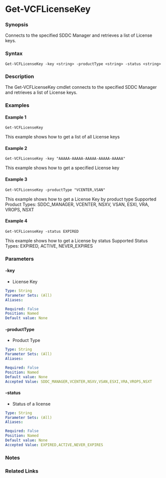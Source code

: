 # Get-VCFLicenseKey

### Synopsis
Connects to the specified SDDC Manager and retrieves a list of License keys.

### Syntax
```
Get-VCFLicenseKey -key <string> -productType <string> -status <string>
```

### Description
The Get-VCFLicenseKey cmdlet connects to the specified SDDC Manager and retrieves a list of License keys.

### Examples
#### Example 1
```
Get-VCFLicenseKey
```
This example shows how to get a list of all License keys

#### Example 2
```
Get-VCFLicenseKey -key "AAAAA-AAAAA-AAAAA-AAAAA-AAAAA"
```
This example shows how to get a specified License key

#### Example 3
```
Get-VCFLicenseKey -productType "VCENTER,VSAN"
```
This example shows how to get a License Key by product type
Supported Product Types: SDDC_MANAGER, VCENTER, NSXV, VSAN, ESXI, VRA, VROPS, NSXT

#### Example 4
```
Get-VCFLicenseKey -status EXPIRED
```
This example shows how to get a License by status
Supported Status Types: EXPIRED, ACTIVE, NEVER_EXPIRES

### Parameters

#### -key
- License Key

```yaml
Type: String
Parameter Sets: (All)
Aliases:

Required: False
Position: Named
Default value: None
```

#### -productType
- Product Type

```yaml
Type: String
Parameter Sets: (All)
Aliases:

Required: False
Position: Named
Default value: None
Accepted Value: SDDC_MANAGER,VCENTER,NSXV,VSAN,ESXI,VRA,VROPS,NSXT
```

#### -status
- Status of a license

```yaml
Type: String
Parameter Sets: (All)
Aliases:

Required: False
Position: Named
Default value: None
Accepted Value: EXPIRED,ACTIVE,NEVER_EXPIRES
```

### Notes

### Related Links
